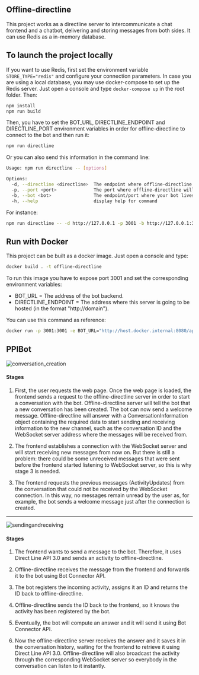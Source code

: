 ## Offline-directline

This project works as a directline server to intercommunicate a chat frontend and a chatbot, delivering and storing messages from both sides. It can use Redis as a in-memory database.

## To launch the project locally

If you want to use Redis, first set the environment variable ```STORE_TYPE="redis"``` and configure your connection parameters. In case you are using a local database, you may use docker-compose to set up the Redis server. Just open a console and type ```docker-compose up``` in the root folder. Then:

```sh
npm install
npm run build
```

Then, you have to set the BOT_URL, DIRECTLINE_ENDPOINT and DIRECTLINE_PORT environment variables in order for offline-directline to connect to the bot and then run it:

```sh
npm run directline
```

Or you can also send this information in the command line:
```sh
Usage: npm run directline -- [options]

Options:
  -d, --directline <directline>  The endpoint where offline-directline will run without port information (default: "http://127.0.0.1", env: DIRECTLINE_ENDPOINT)
  -p, --port <port>              The port where offline-directline will listen (default: "3001", env: DIRECTLINE_PORT)
  -b, --bot <bot>                The endpoint/port where your bot lives (default: "http://127.0.0.1:3978/api/messages", env: BOT_URL)
  -h, --help                     display help for command
```

For instance: 

```sh
npm run directline -- -d http://127.0.0.1 -p 3001 -b http://127.0.0.1:3878/api/messages
```

## Run with Docker

This project can be built as a docker image. Just open a console and type:

```sh
docker build . -t offline-directline
```

To run this image you have to expose port 3001 and set the corresponding environment variables:

- BOT_URL = The address of the bot backend.
- DIRECTLINE_ENDPOINT = The address where this server is going to be hosted (in the format "http://domain").

You can use this command as reference:

```sh
docker run -p 3001:3001 -e BOT_URL="http://host.docker.internal:8080/api/messages" -e DIRECTLINE_ENDPOINT="http://host.docker.internal" -d offline-directline
```

## PPIBot 
![conversation_creation](https://user-images.githubusercontent.com/62081471/138552358-5e02b50e-252a-44e6-ab0d-e8ac4fba229f.png)


#### Stages

1. First, the user requests the web page. Once the web page is loaded, the frontend sends a request to the
offline-directline server in order to start a conversation with the bot. Offline-directline server will tell the bot that a new conversation has been created. The bot can now send a welcome message. Offline-directline will answer with a ConversationInformation object containing
the required data to start sending and receiving information to the new channel, such as the conversation ID
and the WebSocket server address where the messages will be received from.

2. The frontend establishes a connection with the WebSocket server and will start receiving new messages
from now on. But there is still a problem: there could be some unreceived messages that were sent before
the frontend started listening to WebSocket server, so this is why stage 3 is needed.

3. The frontend requests the previous messages (ActivityUpdates) from the conversation that could not be
received by the WebSocket connection. In this way, no messages remain unread by the user as, for example,
the bot sends a welcome message just after the connection is created.

* * *
![sendingandreceiving](https://user-images.githubusercontent.com/62081471/138552394-df46ceb1-5155-4e43-8901-2fba6e6aa32e.png)


#### Stages

1. The frontend wants to send a message to the bot. Therefore, it uses Direct Line API 3.0 and sends an activity to offline-directline.

2. Offline-directline receives the message from the frontend and forwards it to the bot using Bot Connector API.

3. The bot registers the incoming activity, assigns it an ID and returns the ID back to offline-directline.

4. Offline-directline sends the ID back to the frontend, so it knows the activity has been registered by the bot.

5. Eventually, the bot will compute an answer and it will send it using Bot Connector API.

6. Now the offline-directline server receives the answer and it saves it in the conversation history, waiting for the frontend to retrieve it using Direct Line API 3.0. Offline-directline will also broadcast the activity through the corresponding WebSocket server so everybody in the conversation can listen to it instantly.

